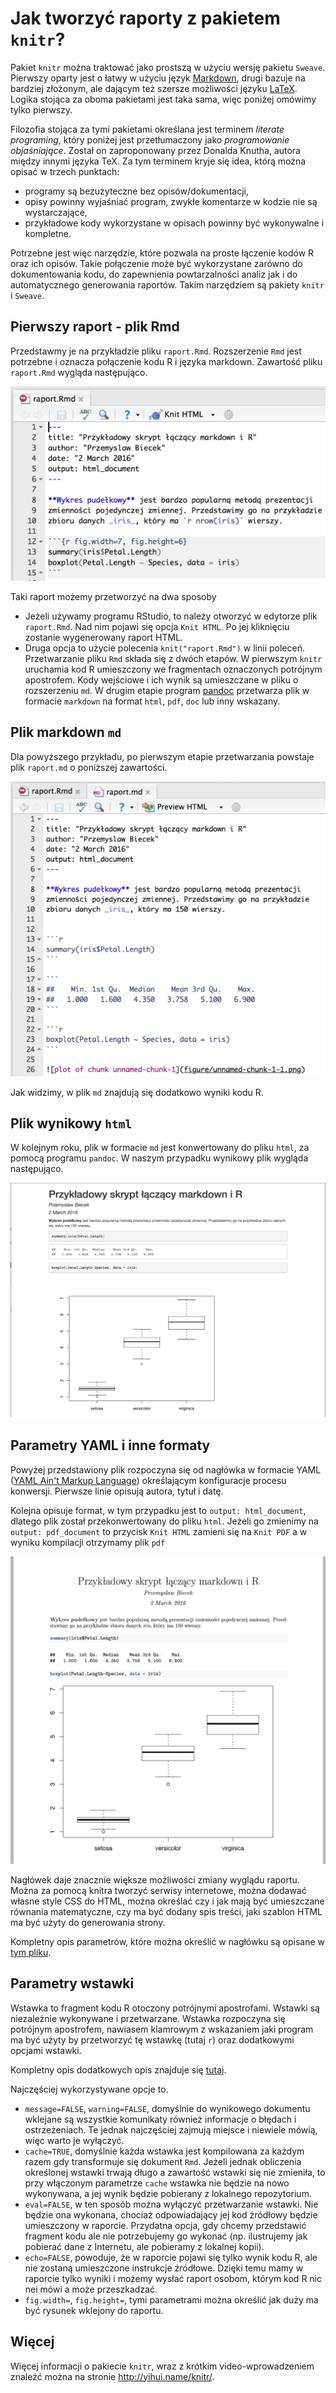 # Jak tworzyć raporty z pakietem `knitr`? 

Pakiet `knitr` można traktować jako prostszą w użyciu wersję pakietu `Sweave`. Pierwszy oparty jest o łatwy w użyciu język [Markdown](https://pl.wikipedia.org/wiki/Markdown), drugi bazuje na bardziej złożonym, ale dającym też szersze możliwości języku [LaTeX](https://pl.wikipedia.org/wiki/LaTeX). Logika stojąca za oboma pakietami jest taka sama, więc poniżej omówimy tylko pierwszy.

Filozofia stojąca za tymi pakietami określana jest terminem *literate programing*, który poniżej jest  przetłumaczony jako *programowanie objaśniające*. Został on zaproponowany przez Donalda Knutha, autora między innymi języka TeX. Za tym terminem kryje się idea, którą można opisać w trzech punktach:

* programy są bezużyteczne bez opisów/dokumentacji,
* opisy powinny wyjaśniać program, zwykłe komentarze w kodzie nie są wystarczające,
* przykładowe kody wykorzystane w opisach powinny być wykonywalne i kompletne.

Potrzebne jest więc narzędzie, które pozwala na proste łączenie kodów R oraz ich opisów. Takie połączenie może być wykorzystane zarówno do dokumentowania kodu, do zapewnienia powtarzalności analiz jak i do automatycznego generowania raportów. Takim narzędziem są pakiety `knitr` i `Sweave`.

## Pierwszy raport - plik Rmd

Przedstawmy je na przykładzie pliku `raport.Rmd`. Rozszerzenie `Rmd` jest potrzebne i oznacza połączenie kodu R i języka markdown.
Zawartość pliku `raport.Rmd` wygląda następująco.

![Przykładowy skrypt Rmd](rysunki/knitr0.png)

Taki raport możemy przetworzyć na dwa sposoby

* Jeżeli używamy programu RStudio, to należy otworzyć w edytorze plik `raport.Rmd`. Nad nim pojawi się opcja `Knit HTML`. Po jej kliknięciu zostanie wygenerowany raport HTML.
* Druga opcja to użycie polecenia `knit("raport.Rmd")` w linii poleceń. 
Przetwarzanie pliku `Rmd` składa się z dwóch etapów. W pierwszym `knitr` uruchamia kod R umieszczony we fragmentach oznaczonych potrójnym apostrofem. Kody wejściowe i ich wynik są umieszczane w pliku o rozszerzeniu `md`. W drugim etapie program [pandoc](http://pandoc.org/) przetwarza plik w formacie `markdown` na format `html`, `pdf`, `doc` lub inny wskazany.

## Plik markdown `md`

Dla powyższego przykładu, po pierwszym etapie przetwarzania powstaje plik `raport.md` o poniższej zawartości.

![Przykładowy raport w md](rysunki/knitr1.png)

Jak widzimy, w plik `md` znajdują się dodatkowo wyniki kodu R.

## Plik wynikowy `html`

W kolejnym roku, plik w formacie `md` jest konwertowany do pliku `html`, za pomocą programu `pandoc`. W naszym przypadku wynikowy plik wygląda następująco.

![Przykładowy raport w knitr](rysunki/knitr.png)

## Parametry YAML i inne formaty

Powyżej przedstawiony plik rozpoczyna się od nagłówka w formacie YAML ([YAML Ain't Markup Language](https://pl.wikipedia.org/wiki/YAML)) określającym konfiguracje procesu konwersji. Pierwsze linie opisują autora, tytuł i datę. 

Kolejna opisuje format, w tym przypadku jest to `output: html_document`, dlatego plik został przekonwertowany do pliku `html`. 
Jeżeli go zmienimy na `output: pdf_document` to przycisk `Knit HTML` zamieni się na `Knit PDF` a w wyniku kompilacji otrzymamy plik `pdf` 

![Przykładowy raport w formacie pdf](rysunki/knitr2.png)

Nagłówek daje znacznie większe możliwości zmiany wyglądu raportu. Można za pomocą knitra tworzyć serwisy internetowe, można dodawać własne style CSS do HTML, można określać czy i jak mają być umieszczane równania matematyczne, czy ma być dodany spis treści, jaki szablon HTML ma być użyty do generowania strony. 

Kompletny opis parametrów, które można określić w nagłówku są opisane w [tym pliku](http://rmarkdown.rstudio.com/html_document_format.html).

## Parametry wstawki 

Wstawka to fragment kodu R otoczony potrójnymi apostrofami. Wstawki są niezależnie wykonywane i przetwarzane. Wstawka rozpoczyna się potrójnym apostrofem, nawiasem klamrowym z wskazaniem jaki program ma być użyty by przetworzyć tę wstawkę (tutaj `r`) oraz dodatkowymi opcjami wstawki.

Kompletny opis dodatkowych opis znajduje się [tutaj](http://yihui.name/knitr/options/).

Najczęściej wykorzystywane opcje to.

* `message=FALSE`, `warning=FALSE`, domyślnie do wynikowego dokumentu wklejane są wszystkie komunikaty również informacje o błędach i ostrzeżeniach. Te jednak najczęściej zajmują miejsce i niewiele mówią, więc warto je wyłączyć.
* `cache=TRUE`, domyślnie każda wstawka jest kompilowana za każdym razem gdy transformuje się dokument `Rmd`. Jeżeli jednak obliczenia określonej wstawki trwają długo a zawartość wstawki się nie zmieniła, to przy włączonym parametrze `cache` wstawka nie będzie na nowo wykonywana, a jej wynik będzie pobierany z lokalnego repozytorium.
* `eval=FALSE`, w ten sposób można wyłączyć przetwarzanie wstawki. Nie będzie ona wykonana, chociaż odpowiadający jej kod źródłowy będzie umieszczony w raporcie. Przydatna opcja, gdy chcemy przedstawić fragment kodu ale nie potrzebujemy go wykonać (np. ilustrujemy jak pobierać dane z Internetu, ale pobieramy z lokalnej kopii).
* `echo=FALSE`, powoduje, że w raporcie pojawi się tylko wynik kodu R, ale nie zostaną umieszczone instrukcje źródłowe. Dzięki temu mamy w raporcie tylko wyniki i możemy wysłać raport osobom, którym kod R nic nei mówi a może przeszkadzać.
* `fig.width=`, `fig.height=`, tymi parametrami można określić jak duży ma być rysunek wklejony do raportu.

## Więcej

Więcej informacji o pakiecie `knitr`, wraz z krótkim video-wprowadzeniem znaleźć można na stronie http://yihui.name/knitr/.

